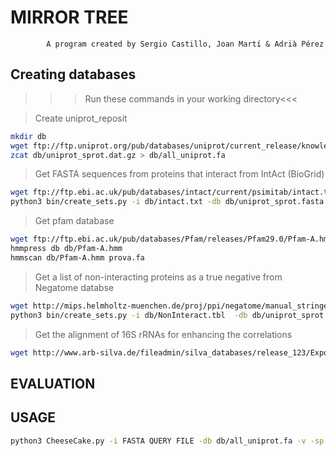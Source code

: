 # MIRROR TREE
			A program created by Sergio Castillo, Joan Martí & Adrià Pérez

## Creating databases

>>> Run these commands in your working directory<<<

> Create uniprot_reposit
```sh
mkdir db
wget ftp://ftp.uniprot.org/pub/databases/uniprot/current_release/knowledgebase/complete/uniprot_sprot.fasta.gz -O db/uniprot_sprot.dat.gz
zcat db/uniprot_sprot.dat.gz > db/all_uniprot.fa
```

> Get FASTA sequences from proteins that interact from IntAct (BioGrid)
```sh
wget ftp://ftp.ebi.ac.uk/pub/databases/intact/current/psimitab/intact.txt -O db/intact.txt
python3 bin/create_sets.py -i db/intact.txt -db db/uniprot_sprot.fasta -o input.fasta
```

> Get pfam database
```sh
wget ftp://ftp.ebi.ac.uk/pub/databases/Pfam/releases/Pfam29.0/Pfam-A.hmm.gz -O db/Pfam-A.hmm.gz
hmmpress db db/Pfam-A.hmm
hmmscan db/Pfam-A.hmm prova.fa
```

> Get a list of non-interacting proteins as a true negative from Negatome databse
```sh 
wget http://mips.helmholtz-muenchen.de/proj/ppi/negatome/manual_stringent.txt -O db/NonInteract.tbl
python3 bin/create_sets.py -i db/NonInteract.tbl  -db db/uniprot_sprot.fasta -o NonInteract.fasta
```

> Get the alignment of 16S rRNAs for enhancing the correlations
```sh
wget http://www.arb-silva.de/fileadmin/silva_databases/release_123/Exports/SILVA_123_LSURef_tax_silva_full_align_trunc.fasta.gz -O db/SILVA_123_LSURef_tax_silva_full_align_trunc.fasta.gz
```

## EVALUATION



## USAGE
```sh
python3 CheeseCake.py -i FASTA QUERY FILE -db db/all_uniprot.fa -v -sp 10 -t species/animals.tbl -ints LIST INTERACTIONS CHECK OUT > prova15_animalsnoint.out
```
